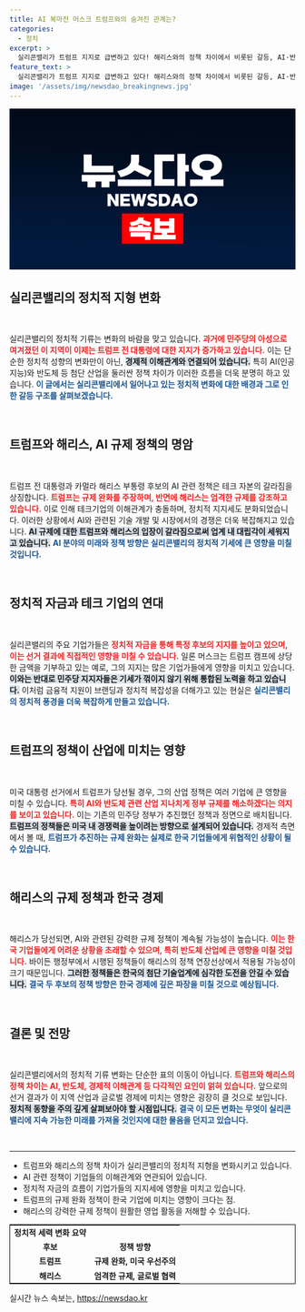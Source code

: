 ```yaml
---
title: AI 복마전 머스크 트럼프와의 숨겨진 관계는?
categories:
  - 정치
excerpt: >
  실리콘밸리가 트럼프 지지로 급변하고 있다! 해리스와의 정책 차이에서 비롯된 갈등, AI·반도체 산업에 미칠 영향과 함께 페이팔 마피아의 갈라진 시선이 주목받고 있다. 대선의 새로운 흐름을 놓치지 마세요!
feature_text: >
  실리콘밸리가 트럼프 지지로 급변하고 있다! 해리스와의 정책 차이에서 비롯된 갈등, AI·반도체 산업에 미칠 영향과 함께 페이팔 마피아의 갈라진 시선이 주목받고 있다. 대선의 새로운 흐름을 놓치지 마세요!
image: '/assets/img/newsdao_breakingnews.jpg'
---
```


<p><img src="/assets/img/newsdao_breakingnews.jpg" alt="firstkoreanews 속보" /></p>

<h2 data-ke-size="size26">실리콘밸리의 정치적 지형 변화</h2>

<p data-ke-size="size16">&nbsp;</p>

<p>실리콘밸리의 정치적 기류는 변화의 바람을 맞고 있습니다. <b><span style="color: #ee2323;">과거에 민주당의 아성으로 여겨졌던 이 지역이 이제는 트럼프 전 대통령에 대한 지지가 증가하고 있습니다.</span></b> 이는 단순한 정치적 성향의 변화만이 아닌, <b><span style="background-color: #21538527;">경제적 이해관계와 연결되어 있습니다.</span></b> 특히 AI(인공지능)와 반도체 등 첨단 산업을 둘러싼 정책 차이가 이러한 흐름을 더욱 분명히 하고 있습니다. <b><span style="color: #1a5490;">이 글에서는 실리콘밸리에서 일어나고 있는 정치적 변화에 대한 배경과 그로 인한 갈등 구조를 살펴보겠습니다.</span></b></p>

<p data-ke-size="size16">&nbsp;</p>

<h2 data-ke-size="size26">트럼프와 해리스, AI 규제 정책의 명암</h2>

<p data-ke-size="size16">&nbsp;</p>

<p>트럼프 전 대통령과 카멀라 해리스 부통령 후보의 AI 관련 정책은 테크 자본의 갈라짐을 상징합니다. <b><span style="color: #ee2323;">트럼프는 규제 완화를 주장하며, 반면에 해리스는 엄격한 규제를 강조하고 있습니다.</span></b> 이로 인해 테크기업의 이해관계가 충돌하며, 정치적 지지세도 분화되었습니다. 이러한 상황에서 AI와 관련된 기술 개발 및 시장에서의 경쟁은 더욱 복잡해지고 있습니다. <b><span style="background-color: #21538527;">AI 규제에 대한 트럼프와 해리스의 입장이 갈라짐으로써 업계 내 대립각이 세워지고 있습니다.</span></b> <b><span style="color: #1a5490;">AI 분야의 미래와 정책 방향은 실리콘밸리의 정치적 기세에 큰 영향을 미칠 것입니다.</span></b></p>

<p data-ke-size="size16">&nbsp;</p>

<h2 data-ke-size="size26">정치적 자금과 테크 기업의 연대</h2>

<p data-ke-size="size16">&nbsp;</p>

<p>실리콘밸리의 주요 기업가들은 <b><span style="color: #ee2323;">정치적 자금을 통해 특정 후보의 지지를 높이고 있으며, 이는 선거 결과에 직접적인 영향을 미칠 수 있습니다.</span></b> 일론 머스크는 트럼프 캠프에 상당한 금액을 기부하고 있는 예로, 그의 지지는 많은 기업가들에게 영향을 미치고 있습니다. <b><span style="background-color: #21538527;">이와는 반대로 민주당 지지자들은 기세가 꺾이지 않기 위해 통합된 노력을 하고 있습니다.</span></b> 이처럼 금융적 지원이 브랜딩과 정치적 복잡성을 더해가고 있는 현실은 <b><span style="color: #1a5490;">실리콘밸리의 정치적 풍경을 더욱 복잡하게 만들고 있습니다.</span></b></p>

<p data-ke-size="size16">&nbsp;</p>

<h2 data-ke-size="size26">트럼프의 정책이 산업에 미치는 영향</h2>

<p data-ke-size="size16">&nbsp;</p>

<p>미국 대통령 선거에서 트럼프가 당선될 경우, 그의 산업 정책은 여러 기업에 큰 영향을 미칠 수 있습니다. <b><span style="color: #ee2323;">특히 AI와 반도체 관련 산업 지나치게 정부 규제를 해소하겠다는 의지를 보이고 있습니다.</span></b> 이는 기존의 민주당 정부가 추진했던 정책과 정면으로 배치됩니다. <b><span style="background-color: #21538527;">트럼프의 정책들은 미국 내 경쟁력을 높이려는 방향으로 설계되어 있습니다.</span></b> 경제적 측면에서 볼 때, <b><span style="color: #1a5490;">트럼프가 추진하는 규제 완화는 실제로 한국 기업들에게 위협적인 상황이 될 수 있습니다.</span></b></p>

<p data-ke-size="size16">&nbsp;</p>

<h2 data-ke-size="size26">해리스의 규제 정책과 한국 경제</h2>

<p data-ke-size="size16">&nbsp;</p>

<p>해리스가 당선되면, AI와 관련된 강력한 규제 정책이 계속될 가능성이 높습니다. <b><span style="color: #ee2323;">이는 한국 기업들에게 어려운 상황을 초래할 수 있으며, 특히 반도체 산업에 큰 영향을 미칠 것입니다.</span></b> 바이든 행정부에서 시행된 정책들이 해리스의 정책 연장선상에서 적용될 가능성이 크기 때문입니다. <b><span style="background-color: #21538527;">그러한 정책들은 한국의 첨단 기술업계에 심각한 도전을 안길 수 있습니다.</span></b> <b><span style="color: #1a5490;">결국 두 후보의 정책 방향은 한국 경제에 깊은 파장을 미칠 것으로 예상됩니다.</span></b></p>

<p data-ke-size="size16">&nbsp;</p>

<h2 data-ke-size="size26">결론 및 전망</h2>

<p data-ke-size="size16">&nbsp;</p>

<p>실리콘밸리에서의 정치적 기류 변화는 단순한 표의 이동이 아닙니다. <b><span style="color: #ee2323;">트럼프와 해리스의 정책 차이는 AI, 반도체, 경제적 이해관계 등 다각적인 요인이 얽혀 있습니다.</span></b> 앞으로의 선거 결과가 이 지역 산업과 글로벌 경제에 미치는 영향은 굉장히 클 것으로 보입니다. <b><span style="background-color: #21538527;">정치적 동향을 주의 깊게 살펴보아야 할 시점입니다.</span></b> <b><span style="color: #1a5490;">결국 이 모든 변화는 무엇이 실리콘밸리에 지속 가능한 미래를 가져올 것인지에 대한 물음을 던지고 있습니다.</span></b></p>

<p data-ke-size="size16">&nbsp;</p>

<hr>

<ul>

<li>트럼프와 해리스의 정책 차이가 실리콘밸리의 정치적 지형을 변화시키고 있습니다.</li>
<li>AI 관련 정책이 기업들의 이해관계와 연관되어 있습니다.</li>
<li>정치적 자금의 흐름이 기업가들의 지지세에 영향을 미치고 있습니다.</li>
<li>트럼프의 규제 완화 정책이 한국 기업에 미치는 영향이 크다는 점.</li>
<li>해리스의 강력한 규제 정책이 원활한 영업 활동을 저해할 수 있습니다.</li>

</ul>

<table style="width: 100%; border: 1px solid black;">
<tr>
<td style="text-align: center; height: 17px;"><b>정치적 세력 변화 요약</b></td>
</tr>
<tr>
<td style="text-align: center; height: 17px;"><b>후보</b></td>
<td style="text-align: center; height: 17px;"><b>정책 방향</b></td>
</tr>
<tr>
<td style="text-align: center; height: 17px;"><b>트럼프</b></td>
<td style="text-align: center; height: 17px;"><b>규제 완화, 미국 우선주의</b></td>
</tr>
<tr>
<td style="text-align: center; height: 17px;"><b>해리스</b></td>
<td style="text-align: center; height: 17px;"><b>엄격한 규제, 글로벌 협력</b></td>
</tr>
</table>
실시간 뉴스 속보는, <a href="https://newsdao.kr" rel="dofollow">https://newsdao.kr</a>


